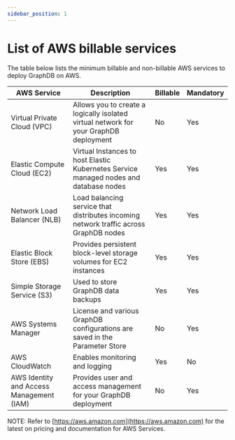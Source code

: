 ```yaml
---
sidebar_position: 1
---
```


# List of AWS billable services

The table below lists the minimum billable and non-billable AWS services to deploy GraphDB on AWS.

| AWS Service                              | Description                                                                           | Billable | Mandatory |
|------------------------------------------|---------------------------------------------------------------------------------------|----------|-----------|
| Virtual Private Cloud (VPC)              | Allows you to create a logically isolated virtual network for your GraphDB deployment | No       | Yes       |
| Elastic Compute Cloud (EC2)              | Virtual Instances to host Elastic Kubernetes Service managed nodes and database nodes | Yes      | Yes       |
| Network Load Balancer (NLB)              | Load balancing service that distributes incoming network traffic across GraphDB nodes | Yes      | Yes       |
| Elastic Block Store (EBS)                | Provides persistent block-level storage volumes for EC2 instances                     | Yes      | Yes       |
| Simple Storage Service (S3)              | Used to store GraphDB data backups                                                    | Yes      | Yes       |
| AWS Systems Manager                      | License and various GraphDB configurations are saved in the Parameter Store           | No       | Yes       |
| AWS CloudWatch                           | Enables monitoring and logging                                                        | Yes      | No        |
| AWS Identity and Access Management (IAM) | Provides user and access management for your GraphDB deployment                       | No       | Yes       | 

NOTE: Refer to [https://aws.amazon.com](https://aws.amazon.com)  for the latest on pricing and documentation for AWS Services.
